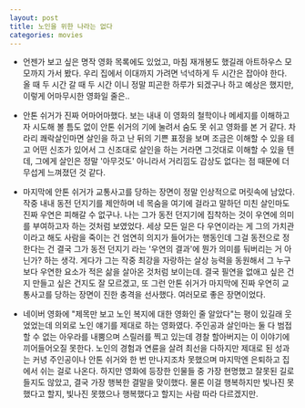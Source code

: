 ```yaml
---
layout: post
title: 노인을 위한 나라는 없다
categories: movies
---
```


- 언젠가 보고 싶은 명작 영화 목록에도 있었고, 마침 재개봉도 했길래 아트하우스 모모까지 가서 봤다. 우리 집에서 이대까지 가려면 넉넉하게 두 시간은 잡아야 한다. 올 때 두 시간 갈 때 두 시간 이니 정말 피곤한 하루가 되겠구나 하고 예상은 했지만, 이렇게 어마무시한 영화일 줄은..

- 안톤 쉬거가 진짜 어마어마했다. 보는 내내 이 영화의 철학이나 메세지를 이해하고자 시도해 볼 틈도 없이 안톤 쉬거의 기에 눌려서 숨도 못 쉬고 영화를 본 거 같다. 차라리 쾌락살인마면 살인을 하고 난 뒤의 기쁜 표정을 보며 조금은 이해할 수 있을 테고 어떤 신조가 있어서 그 신조대로 살인을 하는 거라면 그것대로 이해할 수 있을 텐데, 그에게 살인은 정말 '아무것도' 아니라서 거리낌도 감상도 없다는 점 때문에 더 무섭게 느껴졌던 것 같다. 

- 마지막에 안톤 쉬거가 교통사고를 당하는 장면이 정말 인상적으로 머릿속에 남았다. 작중 내내 동전 던지기를 제안하며 네 목숨을 여기에 걸라고 말하던 미친 살인마도 진짜 우연은 피해갈 수 없구나. 나는 그가 동전 던지기에 집착하는 것이 우연에 의미를 부여하고자 하는 것처럼 보였었다. 세상 모든 일은 다 우연이라는 게 그의 가치관이라고 해도 사람을 죽이는 건 엄연히 의지가 들어가는 행동인데 그걸 동전으로 정한다는 건 결국 그가 동전 던지기 라는 '우연의 결과'에 뭔가 의미를 둬버리는 거 아닌가? 하는 생각. 게다가 그는 작중 최강을 자랑하는 살상 능력을 동원해서 그 누구보다 우연한 요소가 적은 삶을 살아온 것처럼 보이는데. 결국 필연을 없애고 싶은 건지 만들고 싶은 건지도 잘 모르겠고, 또 그런 안톤 쉬거가 마지막에 진짜 우연히 교통사고를 당하는 장면이 진한 충격을 선사했다. 여러모로 좋은 장면이었다.

- 네이버 영화에 "제목만 보고 노인 복지에 대한 영화인 줄 알았다"는 평이 있길래 웃었었는데 의외로 노인 얘기를 제대로 하는 영화였다. 주인공과 살인마는 둘 다 범접할 수 없는 아우라를 내뿜으며 스릴러를 찍고 있는데 경찰 할아버지는 이 이야기에 끼어들어오질 못한다. 노인의 경험과 연륜을 살려 최선을 다하지만 제대로 된 성과는 커녕 주인공이나 안톤 쉬거와 한 번 만나지조차 못했으며 마지막엔 은퇴하고 집에서 쉬는 걸로 나온다. 하지만 영화에 등장한 인물들 중 가장 현명했고 잘못된 길로 들지도 않았고, 결국 가장 행복한 결말을 맞이했다. 물론 이걸 행복하지만 빛나진 못했다고 할지, 빛나진 못했으나 행복했다고 할지는 사람 따라 다르겠지만.